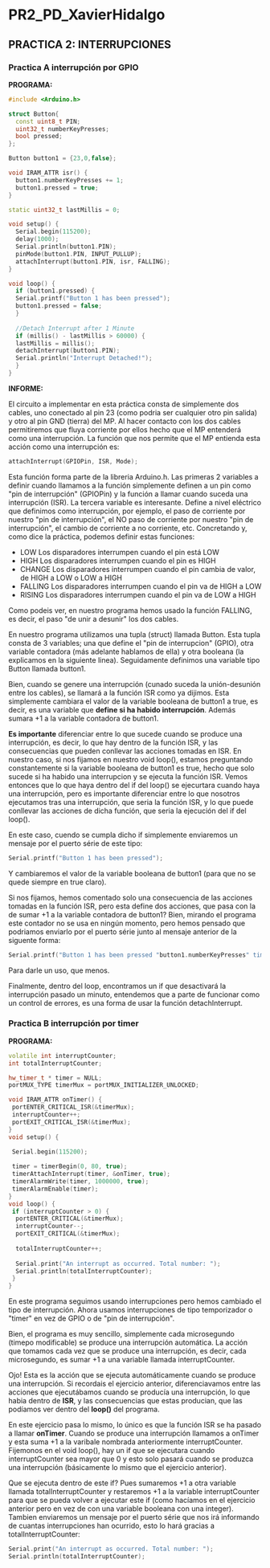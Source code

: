 # PR2_PD_XavierHidalgo

## PRACTICA 2: INTERRUPCIONES

### Practica A interrupción por GPIO


**PROGRAMA:**

``` cpp
#include <Arduino.h>

struct Button{
  const uint8_t PIN;
  uint32_t numberKeyPresses;
  bool pressed;
};

Button button1 = {23,0,false};

void IRAM_ATTR isr() {
  button1.numberKeyPresses += 1;
  button1.pressed = true;
}

static uint32_t lastMillis = 0;

void setup() {
  Serial.begin(115200);
  delay(1000);
  Serial.println(button1.PIN);
  pinMode(button1.PIN, INPUT_PULLUP);
  attachInterrupt(button1.PIN, isr, FALLING);
}

void loop() {
  if (button1.pressed) {
  Serial.printf("Button 1 has been pressed");
  button1.pressed = false;
  }
  
  //Detach Interrupt after 1 Minute
  if (millis() - lastMillis > 60000) {
  lastMillis = millis();
  detachInterrupt(button1.PIN);
  Serial.println("Interrupt Detached!");
  }
}
```

**INFORME:**

El circuito a implementar en esta práctica consta de simplemente dos cables, uno conectado al pin 23 (como podria ser cualquier otro pin salida) y otro al pin GND (tierra) del MP.
Al hacer contacto con los dos cables permitiremos que fluya corriente por ellos hecho que el MP entenderá como una interrupción. La función que nos permite que el MP entienda esta acción como una interrupción es:
``` cpp
attachInterrupt(GPIOPin, ISR, Mode);
```
Esta función forma parte de la libreria Arduino.h. Las primeras 2 variables a definir cuando llamamos a la función simplemente definen a un pin como "pin de interrupción" (GPIOPin) y la función a llamar cuando suceda una interrupción (ISR).
La tercera variable es interesante. Define a nivel eléctrico que definimos como interrupción, por ejemplo, el paso de corriente por nuestro "pin de interrupción", el NO paso de corriente por nuestro "pin de interrupción", el cambio de corriente a no corriente, etc. Concretando y, como dice la práctica, podemos definir estas funciones: 

* LOW Los disparadores interrumpen cuando el pin está LOW
* HIGH Los disparadores interrumpen cuando el pin es HIGH
* CHANGE Los disparadores interrumpen cuando el pin cambia de valor, de HIGH a LOW o LOW a HIGH
* FALLING Los disparadores interrumpen cuando el pin va de HIGH a LOW
* RISING Los disparadores interrumpen cuando el pin va de LOW a HIGH

Como podeis ver, en nuestro programa hemos usado la función FALLING, es decir, el paso "de unir a desunir" los dos cables.

En nuestro programa utilizamos una tupla (struct) llamada Button. Esta tupla consta de 3 variables; una que define el "pin de interrupcion" (GPIO), otra variable contadora (más adelante hablamos de ella) y otra booleana (la explicamos en la siguiente linea). Seguidamente definimos una variable tipo Button llamada button1.   

Bien, cuando se genere una interrupción (cunado suceda la unión-desunión entre los cables), se llamará a la función ISR como ya dijimos. Esta simplemente cambiara el valor de la variable booleana de button1 a true, es decir, es una variable que **define si ha habido interrupción**. Además sumara +1 a la variable contadora de button1.

**Es importante** diferenciar entre lo que sucede cuando se produce una interrupción, es decir, lo que hay dentro de la función ISR, y las consecuencias que pueden conllevar las acciones tomadas en ISR. En nuestro caso, si nos fijamos en nuestro void loop(), estamos preguntando constantemente si la variable booleana de button1 es true, hecho que solo sucede si ha habido una interrupcion y se ejecuta la función ISR. Vemos entonces que lo que haya dentro del if del loop() se ejecurtara cuando haya una interrupción, pero es importante diferenciar entre lo que nosotros ejecutamos tras una interrupción, que seria la función ISR, y lo que puede conllevar las acciones de dicha función, que seria la ejecución del if del loop(). 

En este caso, cuendo se cumpla dicho if simplemente enviaremos un mensaje por el puerto série de este tipo:
``` cpp
Serial.printf("Button 1 has been pressed");
```
Y cambiaremos el valor de la variable booleana de button1 (para que no se quede siempre en true claro).

Si nos fijamos, hemos comentado solo una consecuencia de las acciones tomadas en la función ISR, pero esta define dos acciones, que pasa con la de sumar +1 a la variable contadora de button1? Bien, mirando el programa este contador no se usa en ningún momento, pero hemos pensado que podriamos enviarlo por el puerto série junto al mensaje anterior de la siguente forma:
``` cpp
Serial.printf("Button 1 has been pressed "button1.numberKeyPresses" times");
```
Para darle un uso, que menos.

Finalmente, dentro del loop, encontramos un if que desactivará la interrupción pasado un minuto, entendemos que a parte de funcionar como un control de errores, es una forma de usar la función detachInterrupt.

### Practica B interrupción por timer


**PROGRAMA:**

``` cpp
volatile int interruptCounter;
int totalInterruptCounter;

hw_timer_t * timer = NULL;
portMUX_TYPE timerMux = portMUX_INITIALIZER_UNLOCKED;

void IRAM_ATTR onTimer() {
 portENTER_CRITICAL_ISR(&timerMux);
 interruptCounter++;
 portEXIT_CRITICAL_ISR(&timerMux);
}
void setup() {

 Serial.begin(115200);
 
 timer = timerBegin(0, 80, true);
 timerAttachInterrupt(timer, &onTimer, true);
 timerAlarmWrite(timer, 1000000, true);
 timerAlarmEnable(timer);
}
void loop() {
 if (interruptCounter > 0) {
  portENTER_CRITICAL(&timerMux);
  interruptCounter--;
  portEXIT_CRITICAL(&timerMux);
  
  totalInterruptCounter++;
  
  Serial.print("An interrupt as occurred. Total number: ");
  Serial.println(totalInterruptCounter);
 }
}
```

En este programa seguimos usando interrupciones pero hemos cambiado el tipo de interrupción. Ahora usamos interrupciones de tipo temporizador o "timer" en vez de GPIO o de "pin de interrupción".


Bien, el programa es muy sencillo, simplemente cada microsegundo (timepo modificable) se produce una interrupción automática. La acción que tomamos cada vez que se produce una interrupción, es decir, cada microsegundo, es sumar +1 a una variable llamada interruptCounter.

Ojo! Esta es la acción que se ejecuta automáticamente cuando se produce una interrupción. Si recordais el ejercicio anterior, diferenciavamos entre las acciones que ejecutábamos cuando se producía una interrupción, lo que habia dentro de **ISR**, y las consecuencias que estas producian, que las podíamos ver dentro del **loop()** del programa.

En este ejercicio pasa lo mismo, lo único es que la función ISR se ha pasado a llamar **onTimer**. Cuando se produce una interrupción llamamos a onTimer y esta suma +1 a la varibale nombrada anteriormente interruptCounter. Fijemonos en el void loop(), hay un if que se ejecutara cuando interruptCounter sea mayor que 0 y esto solo pasará cuando se produzca una interrupción (básicamente lo mismo que el ejercicio anterior). 

Que se ejecuta dentro de este if? Pues sumaremos +1 a otra variable llamada totalInterruptCounter y restaremos +1 a la variable interruptCounter para que se pueda volver a ejecutar este if (como hacíamos en el ejercicio anterior pero en vez de con una variable booleana con una integer). Tambien enviaremos un mensaje por el puerto série que nos irá informando de cuantas interrupciones han ocurrido, esto lo hará gracias a totalInterruptCounter:

``` cpp
Serial.print("An interrupt as occurred. Total number: ");
Serial.println(totalInterruptCounter);
```

